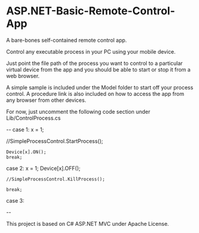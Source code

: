 # ASP.NET-Basic-Remote-Control-App
A bare-bones self-contained remote control app.

Control any executable process in your PC using your mobile device.

Just point the file path of the process you want to control to a particular virtual device from the app and you should be able to start or stop it from a web browser.

A simple sample is included under the Model folder to start off your process control. A procedure link is also included on how to access the app from any browser from other devices.

For now, just uncomment the following code section under Lib/ControlProcess.cs

--
 case 1:
   x = 1;

   //SimpleProcessControl.StartProcess(); 

    Device[x].ON();
    break;
 case 2:
   x = 1;
    Device[x].OFF();

    //SimpleProcessControl.KillProcess(); 
                   
    break;
 case 3:
 
 --


This project is based on C# ASP.NET MVC under Apache License. 
